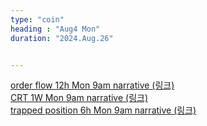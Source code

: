 ```yaml
---
type: "coin"
heading : "Aug4 Mon"
duration: "2024.Aug.26"


---
```

 

[order flow 12h Mon 9am narrative (링크)](/todo/images/order-flow-2024-08-26-9AM.png)   
[CRT 1W Mon 9am narrative (링크)](/todo/images/CRT-2024-08-26-9AM.png)    
[trapped position 6h Mon 9am narrative (링크)](/todo/images/trapped-position-2024-08-26-9AM.png)   

